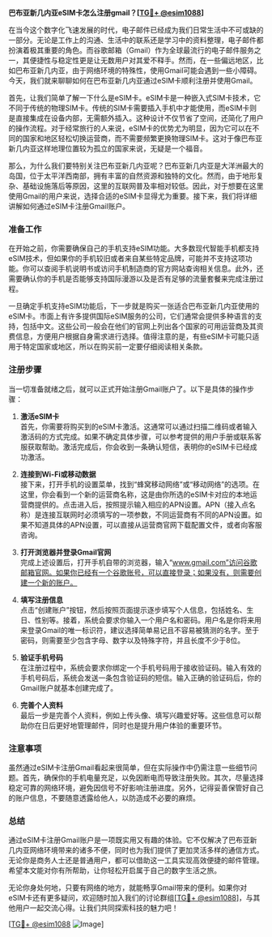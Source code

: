**巴布亚新几内亚eSIM卡怎么注册gmail？[[TG💪+ @esim1088](https://t.me/s/esim1088)]**

在当今这个数字化飞速发展的时代，电子邮件已经成为我们日常生活中不可或缺的一部分。无论是工作上的沟通、生活中的联系还是学习中的资料整理，电子邮件都扮演着极其重要的角色。而谷歌邮箱（Gmail）作为全球最流行的电子邮件服务之一，其便捷性与稳定性更是让无数用户对其爱不释手。然而，在一些偏远地区，比如巴布亚新几内亚，由于网络环境的特殊性，使用Gmail可能会遇到一些小障碍。今天，我们就来聊聊如何在巴布亚新几内亚通过eSIM卡顺利注册并使用Gmail。

首先，让我们简单了解一下什么是eSIM卡。eSIM卡是一种嵌入式SIM卡技术，它不同于传统的物理SIM卡。传统的SIM卡需要插入手机中才能使用，而eSIM卡则是直接集成在设备内部，无需额外插入。这种设计不仅节省了空间，还简化了用户的操作流程。对于经常旅行的人来说，eSIM卡的优势尤为明显，因为它可以在不同的国家和地区轻松切换运营商，而不需要频繁更换物理SIM卡。这对于像巴布亚新几内亚这样地理位置较为孤立的国家来说，无疑是一个福音。

那么，为什么我们要特别关注巴布亚新几内亚呢？巴布亚新几内亚是大洋洲最大的岛国，位于太平洋西南部，拥有丰富的自然资源和独特的文化。然而，由于地形复杂、基础设施落后等原因，这里的互联网普及率相对较低。因此，对于想要在这里使用Gmail的用户来说，选择合适的eSIM卡显得尤为重要。接下来，我们将详细讲解如何通过eSIM卡注册Gmail账户。

### **准备工作**

在开始之前，你需要确保自己的手机支持eSIM功能。大多数现代智能手机都支持eSIM技术，但如果你的手机较旧或者来自某些特定品牌，可能并不支持这项功能。你可以查阅手机说明书或访问手机制造商的官方网站查询相关信息。此外，还需要确认你的手机是否能够支持国际漫游以及是否有足够的流量套餐来完成注册过程。

一旦确定手机支持eSIM功能后，下一步就是购买一张适合巴布亚新几内亚使用的eSIM卡。市面上有许多提供国际eSIM服务的公司，它们通常会提供多种语言的支持，包括中文。这些公司一般会在他们的官网上列出各个国家的可用运营商及其资费信息，方便用户根据自身需求进行选择。值得注意的是，有些eSIM卡可能只适用于特定国家或地区，所以在购买前一定要仔细阅读相关条款。

### **注册步骤**

当一切准备就绪之后，就可以正式开始注册Gmail账户了。以下是具体的操作步骤：

1. **激活eSIM卡**  
   首先，你需要将购买到的eSIM卡激活。这通常可以通过扫描二维码或者输入激活码的方式完成。如果不确定具体步骤，可以参考提供的用户手册或联系客服获取帮助。激活完成后，你会收到一条确认短信，表明你的eSIM卡已经成功激活。

2. **连接到Wi-Fi或移动数据**  
   接下来，打开手机的设置菜单，找到“蜂窝移动网络”或“移动网络”的选项。在这里，你会看到一个新的运营商名称，这是由你所选的eSIM卡对应的本地运营商提供的。点击进入后，按照提示输入相应的APN设置。APN（接入点名称）是连接互联网时必须填写的一项参数，不同运营商有不同的APN设置。如果不知道具体的APN设置，可以直接从运营商官网下载配置文件，或者向客服咨询。

3. **打开浏览器并登录Gmail官网**  
   完成上述设置后，打开手机自带的浏览器，输入“www.gmail.com”访问谷歌邮箱官网。如果你已经有一个谷歌账号，可以直接登录；如果没有，则需要创建一个新的账户。

4. **填写注册信息**  
   点击“创建账户”按钮，然后按照页面提示逐步填写个人信息，包括姓名、生日、性别等。接着，系统会要求你输入一个用户名和密码。用户名是你将来用来登录Gmail的唯一标识符，建议选择简单易记且不容易被猜测的名字。至于密码，则需要至少包含字母、数字以及特殊字符，并且长度不少于8位。

5. **验证手机号码**  
   在注册过程中，系统会要求你绑定一个手机号码用于接收验证码。输入有效的手机号码后，系统会发送一条包含验证码的短信。输入正确的验证码后，你的Gmail账户就基本创建完成了。

6. **完善个人资料**  
   最后一步是完善个人资料，例如上传头像、填写兴趣爱好等。这些信息可以帮助你在日后更好地管理邮件，同时也是提升用户体验的重要环节。

### **注意事项**

虽然通过eSIM卡注册Gmail看起来很简单，但在实际操作中仍需注意一些细节问题。首先，确保你的手机电量充足，以免因断电而导致注册失败。其次，尽量选择稳定可靠的网络环境，避免因信号不好影响注册进度。另外，记得妥善保管好自己的账户信息，不要随意透露给他人，以防造成不必要的麻烦。

### **总结**

通过eSIM卡注册Gmail账户是一项既实用又有趣的体验。它不仅解决了巴布亚新几内亚网络环境带来的诸多不便，同时也为我们提供了更加灵活多样的通信方式。无论你是商务人士还是普通用户，都可以借助这一工具实现高效便捷的邮件管理。希望本文能对你有所帮助，让你轻松开启属于自己的数字生活之旅。

无论你身处何地，只要有网络的地方，就能畅享Gmail带来的便利。如果你对eSIM卡还有更多疑问，欢迎随时加入我们的讨论群组[[TG💪+ @esim1088](https://t.me/s/esim1088)]，与其他用户一起交流心得。让我们共同探索科技的魅力吧！

[[TG💪+ @esim1088](https://t.me/s/esim1088) ![Image](https://i.postimg.cc/4NQfJmqS/Snipaste-2025-05-13-00-14-12.png)]
